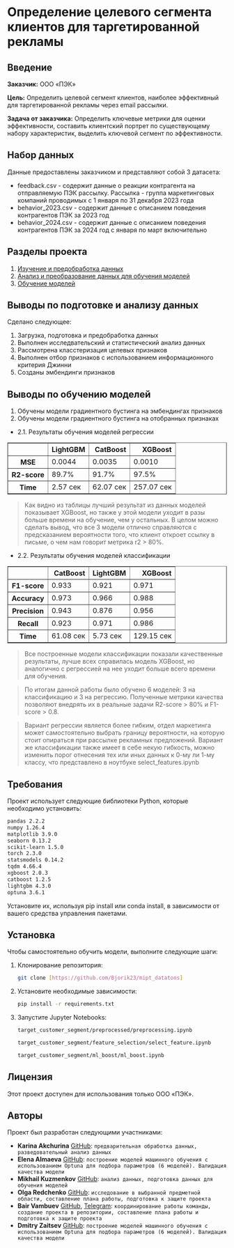 # Определение целевого сегмента клиентов для таргетированной рекламы

## Введение

**Заказчик:** ООО «ПЭК»

**Цель:** Определить целевой сегмент клиентов, наиболее эффективный для таргетированной рекламы через email рассылки.

**Задача от заказчика:** Определить ключевые метрики для оценки эффективности, составить клиентский портрет по существующему набору характеристик, выделить ключевой сегмент по эффективности.

## Набор данных
Данные предоставлены заказчиком и представляют собой 3 датасета:
- feedback.csv - содержит данные о реакции контрагента на отправляемую ПЭК рассылку. Рассылка - группа маркетинговых компаний проводимых с 1 января по 31 декабря 2023 года
- behavior_2023.csv - содержит данные с описанием поведения контрагентов ПЭК за 2023 год
- behavior_2024.csv - содержит данные с описанием поведения контрагентов ПЭК за 2024 год с января по март включительно

## Разделы проекта
1. [Изучение и предобработка данных](https://github.com/Bjorik23/mipt_datatons/blob/main/target_customer_segment/preprocessed/preprocessing.ipynb)
2. [Анализ и преобразование данных для обучения моделей](https://github.com/Bjorik23/mipt_datatons/blob/2aeba62bde0779a5aae4be6eb05c55d1c45453bb/target_customer_segment/feature_selection/select_feature.ipynb)
3. [Обучение моделей](https://github.com/Bjorik23/mipt_datatons/blob/2aeba62bde0779a5aae4be6eb05c55d1c45453bb/target_customer_segment/ml_boost/ml_boost.ipynb)

## Выводы по подготовке и анализу данных

Сделано следующее:
1. Загрузка, подготовка и предобработка данных
3. Выполнен исследвательский и статистический анализ данных
3. Рассмотрена класстеризация целевых признаков
4. Выполнен отбор признаков с использованием информационного критерия Джинни
5. Созданы эмбендинги признаков

## Выводы по обучению моделей

1. Обучены модели градиентного бустинга на эмбендингах признаков
2. Обучены модели градиентного бустинга на отобранных признаках

 - 2.1. Результаты обучения моделей регрессии

<div>

<table border="1" class="dataframe">
  <thead>
    <tr style="text-align: right;">
      <th></th>
      <th>LightGBM</th>
      <th>CatBoost</th>
      <th>XGBoost</th>
    </tr>
  </thead>
  <tbody>
    <tr>
      <th>MSE</th>
      <td>0.0044</td>
      <td>0.0035</td>
      <td>0.0010</td>
    </tr>
    <tr>
      <th>R2-score</th>
      <td>89.7%</td>
      <td>91.7%</td>
      <td>97.5%</td>
    </tr>
    <tr>
      <th>Time</th>
      <td>2.57 сек</td>
      <td>62.07 сек</td>
      <td>257.07 сек</td>
    </tr>
  </tbody>
</table>
</div>

> Как видно из таблицы лучший результат из данных моделей показывает XGBoost, но также у этой модели уходит в разы больше времени на обучение, чем у остальных.
> В целом можно сделать вывод, что все 3 модели отлично справляются с предсказанием вероятности того, что клиент откроет ссылку в письме, о чем нам говорит метрика r2 > 80%.


 - 2.2. Результаты обучения моделей классификации

<div>
<table border="1" class="dataframe">
  <thead>
    <tr style="text-align: right;">
      <th></th>
      <th>CatBoost</th>
      <th>LightGBM</th>
      <th>XGBoost</th>
    </tr>
  </thead>
  <tbody>
    <tr>
      <th>F1-score</th>
      <td>0.933</td>
      <td>0.921</td>
      <td>0.971</td>
    </tr>
    <tr>
      <th>Accuracy</th>
      <td>0.973</td>
      <td>0.966</td>
      <td>0.988</td>
    </tr>
    <tr>
      <th>Precision</th>
      <td>0.943</td>
      <td>0.876</td>
      <td>0.956</td>
    </tr>
    <tr>
      <th>Recall</th>
      <td>0.923</td>
      <td>0.971</td>
      <td>0.986</td>
    </tr>
    <tr>
      <th>Time</th>
      <td>61.08 сек</td>
      <td>5.73 сек</td>
      <td>129.15 сек</td>
    </tr>
  </tbody>
</table>
</div>

> Все построенные модели классификации показали качественные результаты, лучше всех справилась модель XGBoost, но аналогично с регрессией на нее уходит больше всего времени для обучения.

> По итогам данной работы было обучено 6 моделей: 3 на классификацию и 3 на регрессию. Полученные метрики качества позволяют внедрять их в реальные задачи R2-score > 80% и F1-score > 0.8. 

> Вариант регрессии является более гибким, отдел маркетинга может самостоятельно выбрать границу вероятности, на которую стоит опираться при рассылке рекламных предложений. Вариант же классификации также имеет в себе некую гибкость, можно изменить порог отнесения тех или иных данных к 0-му ли 1-му классу, что представлено в ноутбуке select_features.ipynb

## Требования

Проект использует следующие библиотеки Python, которые необходимо установить:

```bash
pandas 2.2.2
numpy 1.26.4
matplotlib 3.9.0
seaborn 0.13.2
scikit-learn 1.5.0
torch 2.3.0
statsmodels 0.14.2
tqdm 4.66.4
xgboost 2.0.3
catboost 1.2.5
lightgbm 4.3.0
optuna 3.6.1
```

Установите их, используя pip install или conda install, в зависимости от вашего средства управления пакетами.

## Установка

Чтобы самостоятельно обучить модели, выполните следующие шаги:

1. Клонирование репозитория:
   ```bash
   git clone [https://github.com/Bjorik23/mipt_datatons]
   ```
2. Установите необходимые зависимости:
   ```bash
   pip install -r requirements.txt
   ```
3. Запустите Jupyter Notebooks:
    ```bash
   target_customer_segment/preprocessed/preprocessing.ipynb
   ```
   ```bash
   target_customer_segment/feature_selection/select_feature.ipynb
   ```
   ```bash
   target_customer_segment/ml_boost/ml_boost.ipynb
   ```


## Лицензия

Этот проект доступен для использования только ООО «ПЭК».

## Авторы

Проект был разработан следующими участниками:

- **Karina Akchurina** [GitHub](https://github.com/Karina1605): `предварительная обработка данных, разведовательный анализ данных`
- **Elena Almaeva** [GitHub](https://github.com/Cu-hedgehog): `построение моделей машинного обучения с использованием Optuna для подбора параметров (6 моделей). Валидация качества модели`
- **Mikhail Kuzmenkov** [GitHub](https://github.com/MikhailKuzm): `анализ данных, подготовка данных для обучения моделей`
- **Olga Redchenko** [GitHub](https://github.com/OlgaRedchenko): `исследование в выбранной предметной области, составление плана работы, подготовка к защите проекта`
- **Bair Vambuev** [GitHub](https://github.com/Bjorik23), [Telegram](https://t.me/Bjorik23): `координирование работы команды, создание проекта в репозитории, составление плана работы и подготовка к защите проекта`
- **Dmitry Zaitsev** [GitHub](https://github.com/DimaZaytsev): `построение моделей машинного обучения с использованием Optuna для подбора параметров (6 моделей). Валидация качества модели`
